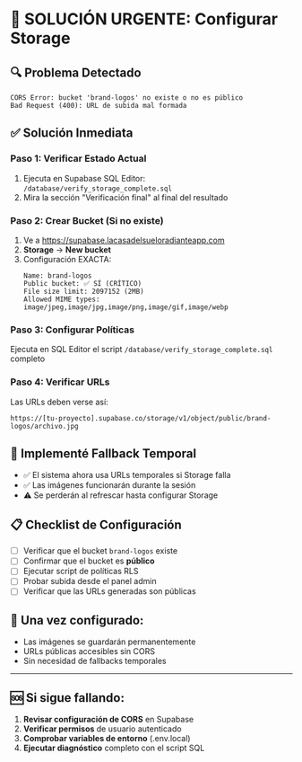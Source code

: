 # 🚨 **SOLUCIÓN URGENTE: Configurar Storage**

## 🔍 **Problema Detectado**
```
CORS Error: bucket 'brand-logos' no existe o no es público
Bad Request (400): URL de subida mal formada
```

## ✅ **Solución Inmediata**

### **Paso 1: Verificar Estado Actual**
1. Ejecuta en Supabase SQL Editor: `/database/verify_storage_complete.sql`
2. Mira la sección "Verificación final" al final del resultado

### **Paso 2: Crear Bucket (Si no existe)**
1. Ve a https://supabase.lacasadelsueloradianteapp.com
2. **Storage** → **New bucket**
3. Configuración EXACTA:
   ```
   Name: brand-logos
   Public bucket: ✅ SÍ (CRÍTICO)
   File size limit: 2097152 (2MB)
   Allowed MIME types: image/jpeg,image/jpg,image/png,image/gif,image/webp
   ```

### **Paso 3: Configurar Políticas**
Ejecuta en SQL Editor el script `/database/verify_storage_complete.sql` completo

### **Paso 4: Verificar URLs**
Las URLs deben verse así:
```
https://[tu-proyecto].supabase.co/storage/v1/object/public/brand-logos/archivo.jpg
```

## 🔧 **Implementé Fallback Temporal**
- ✅ El sistema ahora usa URLs temporales si Storage falla
- ✅ Las imágenes funcionarán durante la sesión
- ⚠️ Se perderán al refrescar hasta configurar Storage

## 📋 **Checklist de Configuración**

- [ ] Verificar que el bucket `brand-logos` existe
- [ ] Confirmar que el bucket es **público**
- [ ] Ejecutar script de políticas RLS
- [ ] Probar subida desde el panel admin
- [ ] Verificar que las URLs generadas son públicas

## 🚀 **Una vez configurado:**
- Las imágenes se guardarán permanentemente
- URLs públicas accesibles sin CORS
- Sin necesidad de fallbacks temporales

---

## 🆘 **Si sigue fallando:**

1. **Revisar configuración de CORS** en Supabase
2. **Verificar permisos** de usuario autenticado
3. **Comprobar variables de entorno** (.env.local)
4. **Ejecutar diagnóstico** completo con el script SQL